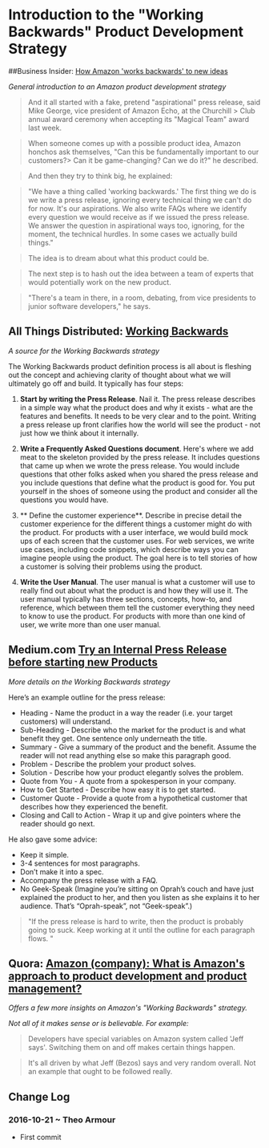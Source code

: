 Introduction to the "Working Backwards" Product Development Strategy
===


##Business Insider: [How Amazon 'works backwards' to new ideas]( http://www.businessinsider.com/amazon-unusual-process-to-decide-on-new-products-2016-9 )

_General introduction to an Amazon product development strategy_

 
> And it all started with a fake, pretend "aspirational" press release, said Mike George, vice president of Amazon Echo, at the Churchill > Club annual award ceremony when accepting its "Magical Team" award last week.

> When someone comes up with a possible product idea, Amazon honchos ask themselves, "Can this be fundamentally important to our customers?>  Can it be game-changing? Can we do it?" he described.

> And then they try to think big, he explained:

> "We have a thing called 'working backwards.' The first thing we do is we write a press release, ignoring every technical thing we can't do for now. It's our aspirations. We also write FAQs where we identify every question we would receive as if we issued the press release. We answer the question in aspirational ways too, ignoring, for the moment, the technical hurdles. In some cases we actually build things."

> The idea is to dream about what this product could be.

> The next step is to hash out the idea between a team of experts that would potentially work on the new product. 

> "There's a team in there, in a room, debating, from vice presidents to junior software developers," he says.


## All Things Distributed: [Working Backwards]( http://www.allthingsdistributed.com/2006/11/working_backwards.html )

_A source for the Working Backwards strategy_


The Working Backwards product definition process is all about is fleshing out the concept and achieving clarity of thought about what we will ultimately go off and build. It typically has four steps:

1. **Start by writing the Press Release**. Nail it. The press release describes in a simple way what the product does and why it exists - what are the features and benefits. It needs to be very clear and to the point. Writing a press release up front clarifies how the world will see the product - not just how we think about it internally.

2. **Write a Frequently Asked Questions document**. Here's where we add meat to the skeleton provided by the press release. It includes questions that came up when we wrote the press release. You would include questions that other folks asked when you shared the press release and you include questions that define what the product is good for. You put yourself in the shoes of someone using the product and consider all the questions you would have.

3. ** Define the customer experience**. Describe in precise detail the customer experience for the different things a customer might do with the product. For products with a user interface, we would build mock ups of each screen that the customer uses. For web services, we write use cases, including code snippets, which describe ways you can imagine people using the product. The goal here is to tell stories of how a customer is solving their problems using the product.

4. **Write the User Manual**. The user manual is what a customer will use to really find out about what the product is and how they will use it. The user manual typically has three sections, concepts, how-to, and reference, which between them tell the customer everything they need to know to use the product. For products with more than one kind of user, we write more than one user manual.


## Medium.com [Try an Internal Press Release before starting new Products]( https://medium.com/bluesoft-labs/try-an-internal-press-release-before-starting-new-products-867703682934#.xhqf93vle )

_More details on the Working Backwards strategy_

Here’s an example outline for the press release:

* Heading - Name the product in a way the reader (i.e. your target customers) will understand.
* Sub-Heading - Describe who the market for the product is and what benefit they get. One sentence only underneath the title.
* Summary - Give a summary of the product and the benefit. Assume the reader will not read anything else so make this paragraph good.
* Problem - Describe the problem your product solves.
* Solution - Describe how your product elegantly solves the problem.
* Quote from You - A quote from a spokesperson in your company.
* How to Get Started - Describe how easy it is to get started.
* Customer Quote - Provide a quote from a hypothetical customer that describes how they experienced the benefit.
* Closing and Call to Action - Wrap it up and give pointers where the reader should go next.

He also gave some advice:

* Keep it simple.
* 3-4 sentences for most paragraphs.
* Don’t make it into a spec.
* Accompany the press release with a FAQ.
* No Geek-Speak (Imagine you’re sitting on Oprah’s couch and have just explained the product to her, and then you listen as she explains it to her audience. That’s “Oprah-speak”, not “Geek-speak”.)

> "If the press release is hard to write, then the product is probably going to suck. Keep working at it until the outline for each paragraph flows. "



## Quora: [Amazon (company): What is Amazon's approach to product development and product management?]( https://www.quora.com/Amazon-company-What-is-Amazons-approach-to-product-development-and-product-management )

_Offers a few more insights on Amazon's "Working Backwards" strategy._

_Not all of it makes sense or is believable. For example:_


> Developers have special variables on Amazon system called 'Jeff says'. Switching them on and off makes certain things happen.

> It's all driven by what Jeff (Bezos) says and very random overall. Not an example that ought to be followed really.


## Change Log

### 2016-10-21 ~ Theo Armour

* First commit

